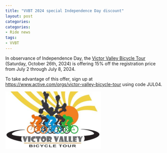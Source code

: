 ```yaml
---
title: "VVBT 2024 special Independence Day discount"
layout: post
categories:
categories:
- Ride news
tags:
- VVBT
---
```


In observance of Independence Day, the [Victor Valley Bicycle Tour](http://www.http://victorvalleybicycletour.com) (Saturday, October 26th, 2024) is offering 15% off the registration price from July 2 through July 8, 2024.

To take advantage of this offer, sign up at <https://www.active.com/orgs/victor-valley-bicycle-tour> using code JUL04.

[![Victor Valley Bicycle Tour](/assets/img/2024/vvbt.png "Victor Valley Bicycle Tour")](https://www.active.com/orgs/victor-valley-bicycle-tour)
